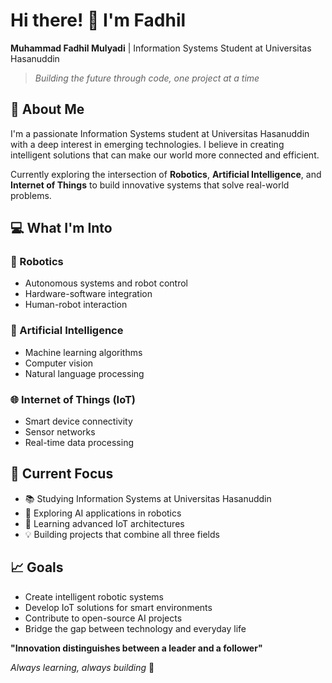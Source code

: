 # Hi there! 👋 I'm Fadhil

**Muhammad Fadhil Mulyadi** | Information Systems Student at Universitas Hasanuddin

> *Building the future through code, one project at a time*

## 🚀 About Me

I'm a passionate Information Systems student at Universitas Hasanuddin with a deep interest in emerging technologies. I believe in creating intelligent solutions that can make our world more connected and efficient.

Currently exploring the intersection of **Robotics**, **Artificial Intelligence**, and **Internet of Things** to build innovative systems that solve real-world problems.

## 💻 What I'm Into

### 🤖 Robotics
- Autonomous systems and robot control
- Hardware-software integration
- Human-robot interaction

### 🧠 Artificial Intelligence
- Machine learning algorithms
- Computer vision
- Natural language processing

### 🌐 Internet of Things (IoT)
- Smart device connectivity
- Sensor networks
- Real-time data processing

## 🎯 Current Focus

- 📚 Studying Information Systems at Universitas Hasanuddin
- 🔬 Exploring AI applications in robotics
- 🌱 Learning advanced IoT architectures
- 💡 Building projects that combine all three fields

## 📈 Goals

- Create intelligent robotic systems
- Develop IoT solutions for smart environments
- Contribute to open-source AI projects
- Bridge the gap between technology and everyday life

**"Innovation distinguishes between a leader and a follower"**

*Always learning, always building* 🚀